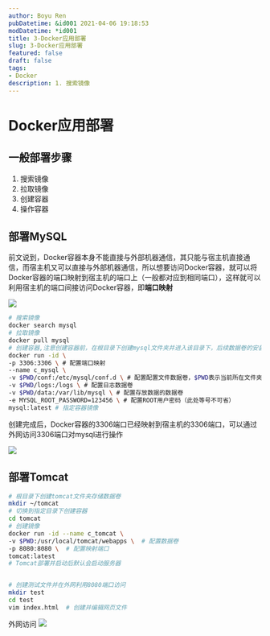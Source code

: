 ```yaml
---
author: Boyu Ren
pubDatetime: &id001 2021-04-06 19:18:53
modDatetime: *id001
title: 3-Docker应用部署
slug: 3-Docker应用部署
featured: false
draft: false
tags:
- Docker
description: 1. 搜索镜像
---
```


# Docker应用部署


## 一般部署步骤
1. 搜索镜像
2. 拉取镜像
3. 创建容器
4. 操作容器

## 部署MySQL

前文说到，Docker容器本身不能直接与外部机器通信，其只能与宿主机直接通信，而宿主机又可以直接与外部机器通信，所以想要访问Docker容器，就可以将Docker容器的端口映射到宿主机的端口上（一般都对应到相同端口），这样就可以利用宿主机的端口间接访问Docker容器，即**端口映射**

![](https://ywrbyimg.oss-cn-chengdu.aliyuncs.com/img/dockerwaibutongxin.png)


```bash
# 搜索镜像
docker search mysql
# 拉取镜像
docker pull mysql
# 创建容器,注意创建容器前，在根目录下创建mysql文件夹并进入该目录下，后续数据卷的安装在/root/mysql下进行
docker run -id \
-p 3306:3306 \ # 配置端口映射
--name c_mysql \
-v $PWD/conf:/etc/mysql/conf.d \ # 配置配置文件数据卷，$PWD表示当前所在文件夹路径
-v $PWD/logs:/logs \ # 配置日志数据卷
-v $PWD/data:/var/lib/mysql \ # 配置存放数据的数据卷
-e MYSQL_ROOT_PASSWORD=123456 \ # 配置ROOT用户密码（此处等号不可省）
mysql:latest # 指定容器镜像
```


创建完成后，Docker容器的3306端口已经映射到宿主机的3306端口，可以通过外网访问3306端口对mysql进行操作

![](https://ywrbyimg.oss-cn-chengdu.aliyuncs.com/img/tencentdockertestss.png)


## 部署Tomcat

```bash
# 根目录下创建tomcat文件夹存储数据卷
mkdir ~/tomcat
# 切换到指定目录下创建容器
cd tomcat
# 创建镜像
docker run -id --name c_tomcat \
-v $PWD:/usr/local/tomcat/webapps \  # 配置数据卷
-p 8080:8080 \  # 配置映射端口
tomcat:latest
# Tomcat部署并启动后默认会启动服务器


# 创建测试文件并在外网利用8080端口访问
mkdir test
cd test
vim index.html  # 创建并编辑网页文件
```

外网访问
![](https://ywrbyimg.oss-cn-chengdu.aliyuncs.com/img/gafsgiusg.png)